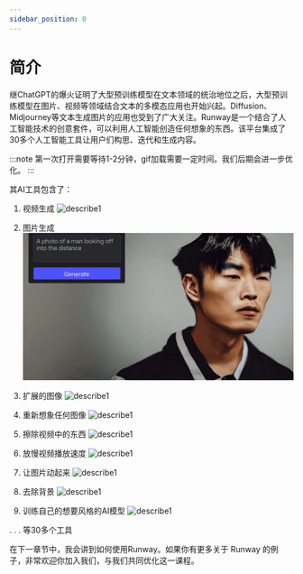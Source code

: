 ```yaml
---
sidebar_position: 0
---
```


# 简介

继ChatGPT的爆火证明了大型预训练模型在文本领域的统治地位之后，大型预训练模型在图片、视频等领域结合文本的多模态应用也开始兴起。Diffusion、 Midjourney等文本生成图片的应用也受到了广大关注。Runway是一个结合了人工智能技术的创意套件，可以利用人工智能创造任何想象的东西。该平台集成了30多个人工智能工具让用户们构思、迭代和生成内容。

:::note
第一次打开需要等待1-2分钟，gif加载需要一定时间。我们后期会进一步优化。
:::

其AI工具包含了：
1. 视频生成
![describe1](./runway/img/gif1.gif)

2. 图片生成
![describe1](./runway/img/gif2.gif)

3. 扩展的图像
![describe1](./runway/img/gif3.gif)

4. 重新想象任何图像
![describe1](./runway/img/gif4.gif)

5. 擦除视频中的东西
![describe1](./runway/img/gif5.gif)

6. 放慢视频播放速度
![describe1](./runway/img/gif6.gif)

7. 让图片动起来
![describe1](./runway/img/gif7.gif)

8. 去除背景
![describe1](./runway/img/gif8.gif)

9. 训练自己的想要风格的AI模型
![describe1](./runway/img/gif9.gif)

.
.
.
等30多个工具






在下一章节中，我会讲到如何使用Runway。如果你有更多关于 Runway 的例子，非常欢迎你加入我们，与我们共同优化这一课程。

